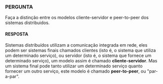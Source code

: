 ### PERGUNTA

Faça a distinção entre os modelos cliente-servidor e peer-to-peer dos sistemas distribuidos.

#### RESPOSTA

Sistemas distribuídos utilizam a comunicação integrada em rede, eles podem  ser sistemas finais chamados clientes (isto é, o sistema que utiliza um determinado serviço), ou servidor (isto é, o sistema que fornece um determinado serviço), um modelo assim é chamado **cliente-servidor**. Mas um sistema final pode tanto utilizar um determinado serviço quanto fornecer um outro serviço, este modelo é chamado **peer-to-peer**, ou "par-a-par".
